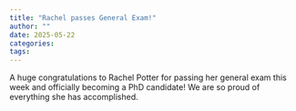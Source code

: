 ```yaml
---
title: "Rachel passes General Exam!"
author: ""
date: 2025-05-22
categories:
tags: 
---
```

A huge congratulations to Rachel Potter for passing her general exam this week and officially becoming a PhD candidate! We are so proud of everything she has accomplished.